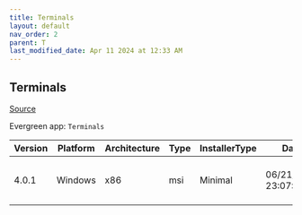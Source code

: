 ```yaml
---
title: Terminals
layout: default
nav_order: 2
parent: T
last_modified_date: Apr 11 2024 at 12:33 AM
---
```


## Terminals

[Source](https://github.com/terminals-Origin/Terminals/)

Evergreen app: `Terminals`

| Version | Platform | Architecture | Type | InstallerType | Date                | Size    | URI                                                                                                                                                                                              |
| ------- | -------- | ------------ | ---- | ------------- | ------------------- | ------- | ------------------------------------------------------------------------------------------------------------------------------------------------------------------------------------------------ |
| 4.0.1   | Windows  | x86          | msi  | Minimal       | 06/21/2017 23:07:43 | 4960256 | [https://github.com/Terminals-Origin/Terminals/releases/download/4.0.1/TerminalsSetup_4.0.1.msi](https://github.com/Terminals-Origin/Terminals/releases/download/4.0.1/TerminalsSetup_4.0.1.msi) |
